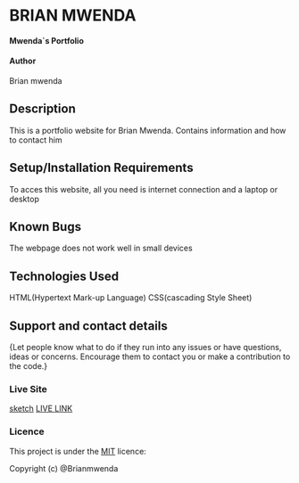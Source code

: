 # BRIAN MWENDA

#### Mwenda`s Portfolio

#### Author
Brian mwenda

## Description
This is a portfolio website for Brian Mwenda.
Contains information and how to contact him

## Setup/Installation Requirements
 To acces this website, all you need is internet connection and a laptop or desktop

## Known Bugs
The webpage does not work well in small devices
## Technologies Used
HTML(Hypertext Mark-up Language)
CSS(cascading Style Sheet)


## Support and contact details
{Let people know what to do if they run into any issues or have questions, ideas or concerns.  Encourage them to contact you or make a contribution to the code.}

### Live Site
[sketch](https://www.figma.com/file/2iVPTENpwRziNp3fnayv2c/Untitled?node-id=1%3A2)
[LIVE LINK](https://mwendab.github.io/portfolio-landingpage/)

### Licence
This project is under the  [MIT](LICENSE) licence:<br>

Copyright (c) @Brianmwenda